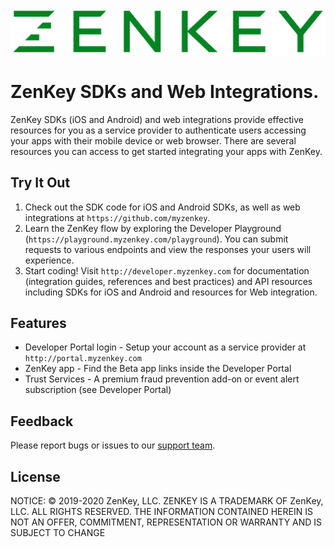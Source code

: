 ![ZenKey](image/ZenKey_rgb.png "ZenKey")

# ZenKey SDKs and Web Integrations.

ZenKey SDKs (iOS and Android) and web integrations provide effective resources for you as a service provider to authenticate users accessing your apps with their mobile device or web browser. There are several resources you can access to get started integrating your apps with ZenKey. 

## Try It Out

1. Check out the SDK code for iOS and Android SDKs, as well as web integrations at `https://github.com/myzenkey`.
2. Learn the ZenKey flow by exploring the Developer Playground (`https://playground.myzenkey.com/playground`). You can submit requests to various endpoints and view the responses your users will experience.
3. Start coding! Visit `http://developer.myzenkey.com` for documentation (integration guides, references and best practices) and API resources including SDKs for iOS and Android and resources for Web integration.

## Features

- Developer Portal login - Setup your account as a service provider at `http://portal.myzenkey.com`
- ZenKey app - Find the Beta app links inside the Developer Portal
- Trust Services - A premium fraud prevention add-on or event alert subscription (see Developer Portal)

## Feedback

Please report bugs or issues to our [support team](mailto:techsupport@myzenkey.com).

## License

NOTICE: © 2019-2020 ZenKey, LLC. ZENKEY IS A TRADEMARK OF ZenKey, LLC. ALL RIGHTS RESERVED. THE INFORMATION CONTAINED HEREIN IS NOT AN OFFER, COMMITMENT, REPRESENTATION OR WARRANTY AND IS SUBJECT TO CHANGE
